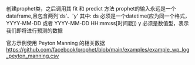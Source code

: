 创建prophet类，之后调用其 fit 和 predict 方法
prophet的输入永远是一个dataframe,且包含两列'ds'、'y'
其中:
    ds 必须是一个datetime(应为同一个格式，YYYY-MM-DD 或者 YYYY-MM-DD HH:mm:ss[时间戳])
    y 必须是数值型，表示我们即将进行预测的数据

官方示例使用 Peyton Manning 的相关数据
https://github.com/facebook/prophet/blob/main/examples/example_wp_log_peyton_manning.csv

